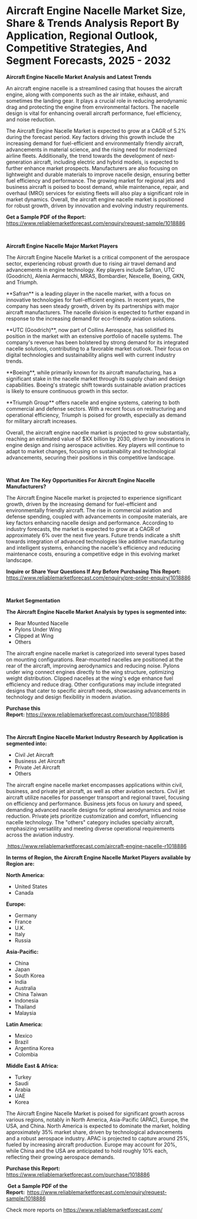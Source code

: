 <p><h1>Aircraft Engine Nacelle Market Size, Share & Trends Analysis Report By Application, Regional Outlook, Competitive Strategies, And Segment Forecasts, 2025 - 2032</h1></p><p><strong>Aircraft Engine Nacelle Market Analysis and Latest Trends</strong></p>
<p><p>An aircraft engine nacelle is a streamlined casing that houses the aircraft engine, along with components such as the air intake, exhaust, and sometimes the landing gear. It plays a crucial role in reducing aerodynamic drag and protecting the engine from environmental factors. The nacelle design is vital for enhancing overall aircraft performance, fuel efficiency, and noise reduction.</p><p>The Aircraft Engine Nacelle Market is expected to grow at a CAGR of 5.2% during the forecast period. Key factors driving this growth include the increasing demand for fuel-efficient and environmentally friendly aircraft, advancements in material science, and the rising need for modernized airline fleets. Additionally, the trend towards the development of next-generation aircraft, including electric and hybrid models, is expected to further enhance market prospects. Manufacturers are also focusing on lightweight and durable materials to improve nacelle design, ensuring better fuel efficiency and performance. The growing market for regional jets and business aircraft is poised to boost demand, while maintenance, repair, and overhaul (MRO) services for existing fleets will also play a significant role in market dynamics. Overall, the aircraft engine nacelle market is positioned for robust growth, driven by innovation and evolving industry requirements.</p></p>
<p><strong>Get a Sample PDF of the Report:&nbsp;</strong> <a href="https://www.reliablemarketforecast.com/enquiry/request-sample/1018886?utm_campaign=2724&utm_medium=2&utm_source=Github&utm_content=ia&utm_term=30032025&utm_id=aircraft-engine-nacelle">https://www.reliablemarketforecast.com/enquiry/request-sample/1018886</a></p>
<p>&nbsp;</p>
<p><strong>Aircraft Engine Nacelle Major Market Players</strong></p>
<p><p>The Aircraft Engine Nacelle Market is a critical component of the aerospace sector, experiencing robust growth due to rising air travel demand and advancements in engine technology. Key players include Safran, UTC (Goodrich), Alenia Aermacchi, MRAS, Bombardier, Nexcelle, Boeing, GKN, and Triumph.</p><p>**Safran** is a leading player in the nacelle market, with a focus on innovative technologies for fuel-efficient engines. In recent years, the company has seen steady growth, driven by its partnerships with major aircraft manufacturers. The nacelle division is expected to further expand in response to the increasing demand for eco-friendly aviation solutions.</p><p>**UTC (Goodrich)**, now part of Collins Aerospace, has solidified its position in the market with an extensive portfolio of nacelle systems. The company's revenue has been bolstered by strong demand for its integrated nacelle solutions, contributing to a favorable market outlook. Their focus on digital technologies and sustainability aligns well with current industry trends.</p><p>**Boeing**, while primarily known for its aircraft manufacturing, has a significant stake in the nacelle market through its supply chain and design capabilities. Boeing's strategic shift towards sustainable aviation practices is likely to ensure continuous growth in this sector.</p><p>**Triumph Group** offers nacelle and engine systems, catering to both commercial and defense sectors. With a recent focus on restructuring and operational efficiency, Triumph is poised for growth, especially as demand for military aircraft increases.</p><p>Overall, the aircraft engine nacelle market is projected to grow substantially, reaching an estimated value of $XX billion by 2030, driven by innovations in engine design and rising aerospace activities. Key players will continue to adapt to market changes, focusing on sustainability and technological advancements, securing their positions in this competitive landscape.</p></p>
<p>&nbsp;</p>
<p><strong>What Are The Key Opportunities For Aircraft Engine Nacelle Manufacturers?</strong></p>
<p><p>The Aircraft Engine Nacelle market is projected to experience significant growth, driven by the increasing demand for fuel-efficient and environmentally friendly aircraft. The rise in commercial aviation and defense spending, coupled with advancements in composite materials, are key factors enhancing nacelle design and performance. According to industry forecasts, the market is expected to grow at a CAGR of approximately 6% over the next five years. Future trends indicate a shift towards integration of advanced technologies like additive manufacturing and intelligent systems, enhancing the nacelle's efficiency and reducing maintenance costs, ensuring a competitive edge in this evolving market landscape.</p></p>
<p><strong>Inquire or Share Your Questions If Any Before Purchasing This Report:</strong> <a href="https://www.reliablemarketforecast.com/enquiry/pre-order-enquiry/1018886?utm_campaign=2724&utm_medium=2&utm_source=Github&utm_content=ia&utm_term=30032025&utm_id=aircraft-engine-nacelle">https://www.reliablemarketforecast.com/enquiry/pre-order-enquiry/1018886</a></p>
<p>&nbsp;</p>
<p><strong>Market Segmentation</strong></p>
<p><strong>The Aircraft Engine Nacelle Market Analysis by types is segmented into:</strong></p>
<p><ul><li>Rear Mounted Nacelle</li><li>Pylons Under Wing</li><li>Clipped at Wing</li><li>Others</li></ul></p>
<p><p>The aircraft engine nacelle market is categorized into several types based on mounting configurations. Rear-mounted nacelles are positioned at the rear of the aircraft, improving aerodynamics and reducing noise. Pylons under wing connect engines directly to the wing structure, optimizing weight distribution. Clipped nacelles at the wing's edge enhance fuel efficiency and reduce drag. Other configurations may include integrated designs that cater to specific aircraft needs, showcasing advancements in technology and design flexibility in modern aviation.</p></p>
<p><strong>Purchase this Report:&nbsp;</strong><a href="https://www.reliablemarketforecast.com/purchase/1018886?utm_campaign=2724&utm_medium=2&utm_source=Github&utm_content=ia&utm_term=30032025&utm_id=aircraft-engine-nacelle">https://www.reliablemarketforecast.com/purchase/1018886</a></p>
<p>&nbsp;</p>
<p><strong>The Aircraft Engine Nacelle Market Industry Research by Application is segmented into:</strong></p>
<p><ul><li>Civil Jet Aircraft</li><li>Business Jet Aircraft</li><li>Private Jet Aircraft</li><li>Others</li></ul></p>
<p><p>The aircraft engine nacelle market encompasses applications within civil, business, and private jet aircraft, as well as other aviation sectors. Civil jet aircraft utilize nacelles for passenger transport and regional travel, focusing on efficiency and performance. Business jets focus on luxury and speed, demanding advanced nacelle designs for optimal aerodynamics and noise reduction. Private jets prioritize customization and comfort, influencing nacelle technology. The "others" category includes specialty aircraft, emphasizing versatility and meeting diverse operational requirements across the aviation industry.</p></p>
<p><a href="https://www.reliablemarketforecast.com/aircraft-engine-nacelle-r1018886?utm_campaign=2724&utm_medium=2&utm_source=Github&utm_content=ia&utm_term=30032025&utm_id=aircraft-engine-nacelle">&nbsp;https://www.reliablemarketforecast.com/aircraft-engine-nacelle-r1018886</a></p>
<p><strong>In terms of Region, the Aircraft Engine Nacelle Market Players available by Region are:</strong></p>
<p>
    <p> <strong> North America: </strong>
        <ul>
            <li>United States</li>
            <li>Canada</li>
        </ul>
        </p> 
    <p> <strong> Europe: </strong>
        <ul>
            <li>Germany</li>
            <li>France</li>
            <li>U.K.</li>
            <li>Italy</li>
            <li>Russia</li>
        </ul>
        </p> 
    <p> <strong> Asia-Pacific: </strong>
        <ul>
            <li>China</li>
            <li>Japan</li>
            <li>South Korea</li>
            <li>India</li>
            <li>Australia</li>
            <li>China Taiwan</li>
            <li>Indonesia</li>
            <li>Thailand</li>
            <li>Malaysia</li>
        </ul>
        </p> 
    <p> <strong> Latin America: </strong>
        <ul>
            <li>Mexico</li>
            <li>Brazil</li>
            <li>Argentina Korea</li>
            <li>Colombia</li>
        </ul>
        </p> 
    <p> <strong> Middle East & Africa: </strong>
        <ul>
            <li>Turkey</li>
            <li>Saudi</li>
            <li>Arabia</li>
            <li>UAE</li>
            <li>Korea</li>
        </ul>
    </p>
    </p>
<p><p>The Aircraft Engine Nacelle Market is poised for significant growth across various regions, notably in North America, Asia-Pacific (APAC), Europe, the USA, and China. North America is expected to dominate the market, holding approximately 35% market share, driven by technological advancements and a robust aerospace industry. APAC is projected to capture around 25%, fueled by increasing aircraft production. Europe may account for 20%, while China and the USA are anticipated to hold roughly 10% each, reflecting their growing aerospace demands.</p></p>
<p><strong>Purchase this Report: </strong><a href="https://www.reliablemarketforecast.com/purchase/1018886?utm_campaign=2724&utm_medium=2&utm_source=Github&utm_content=ia&utm_term=30032025&utm_id=aircraft-engine-nacelle">https://www.reliablemarketforecast.com/purchase/1018886</a></p>
<p>&nbsp;<strong>Get a Sample PDF of the Report:&nbsp;&nbsp;</strong><a href="https://www.reliablemarketforecast.com/enquiry/request-sample/1018886?utm_campaign=2724&utm_medium=2&utm_source=Github&utm_content=ia&utm_term=30032025&utm_id=aircraft-engine-nacelle">https://www.reliablemarketforecast.com/enquiry/request-sample/1018886</a></p>
<p><strong></strong></p>
<p>Check more reports on <a href="https://www.reliablemarketforecast.com/?utm_campaign=2724&utm_medium=2&utm_source=Github&utm_content=ia&utm_term=30032025&utm_id=aircraft-engine-nacelle">https://www.reliablemarketforecast.com/</a></p>